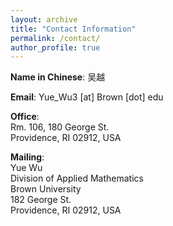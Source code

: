 ```yaml
---
layout: archive
title: "Contact Information"
permalink: /contact/
author_profile: true
---
```


**Name in Chinese**: 吴越

**Email**: Yue_Wu3 [at] Brown [dot] edu 

**Office**: \
Rm. 106, 180 George St. \
Providence, RI 02912, USA 

**Mailing**: \
Yue Wu \
Division of Applied Mathematics \
Brown University \
182 George St. \
Providence, RI 02912, USA 
